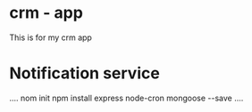 # crm - app
This is for my crm app

# Notification service

....
nom init
npm install express node-cron mongoose --save
....